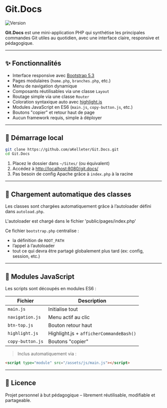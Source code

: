 # Git.Docs

![Version](https://img.shields.io/badge/version-1.9.0-blue)

**Git.Docs** est une mini-application PHP qui synthétise les principales commandes Git utiles au quotidien, avec une interface claire, responsive et pédagogique.

---

## ✨ Fonctionnalités

- Interface responsive avec [Bootstrap 5.3](https://getbootstrap.com/)
- Pages modulaires (`home.php`, `branches.php`, etc.)
- Menu de navigation dynamique
- Composants réutilisables via une classe `Layout`
- Routage simple via une classe `Router`
- Coloration syntaxique auto avec [highlight.js](https://highlightjs.org/)
- Modules JavaScript en ES6 (`main.js`, `copy-button.js`, etc.)
- Boutons "copier" et retour haut de page
- Aucun framework requis, simple à déployer

---

## 🚀 Démarrage local

```bash
git clone https://github.com/aKelleter/Git.Docs.git
cd Git.Docs
```

1. Placez le dossier dans `~/Sites/` (ou équivalent)
2. Accédez à [http://localhost:8080/git.docs/](http://localhost:8080/git.docs/)
3. Pas besoin de config Apache grâce à `index.php` à la racine

---

## 🧩 Chargement automatique des classes

Les classes sont chargées automatiquement grâce à l’autoloader défini dans `autoload.php`.

L'autoloader est chargé dans le fichier 'public/pages/index.php'

Ce fichier `bootstrap.php` centralise :

- la définition de `ROOT_PATH`
- l’appel à l’autoloader
- tout ce qui devra être partagé globalement plus tard (ex: config, session, etc.)

---

## 🧩 Modules JavaScript

Les scripts sont découpés en modules ES6 :

| Fichier              | Description                        |
|----------------------|------------------------------------|
| `main.js`            | Initialise tout                    |
| `navigation.js`      | Menu actif au clic                 |
| `btn-top.js`         | Bouton retour haut                 |
| `highlight.js`       | Highlight.js + `afficherCommandeBash()` |
| `copy-button.js`     | Boutons "copier"                   |

> Inclus automatiquement via :
```html
<script type="module" src="/assets/js/main.js"></script>
```

---

## 📜 Licence

Projet personnel à but pédagogique – librement réutilisable, modifiable et partageable.
